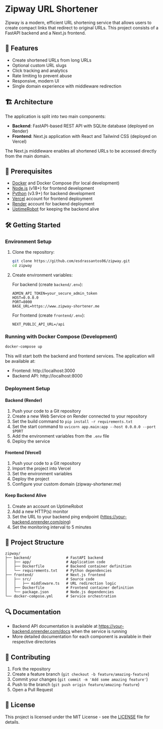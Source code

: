 # Zipway URL Shortener

Zipway is a modern, efficient URL shortening service that allows users to create compact links that redirect to original URLs. This project consists of a FastAPI backend and a Next.js frontend.

## 🚀 Features

- Create shortened URLs from long URLs
- Optional custom URL slugs
- Click tracking and analytics
- Rate limiting to prevent abuse
- Responsive, modern UI
- Single domain experience with middleware redirection

## 🏗️ Architecture

The application is split into two main components:

- **Backend**: FastAPI-based REST API with SQLite database (deployed on Render)
- **Frontend**: Next.js application with React and Tailwind CSS (deployed on Vercel)

The Next.js middleware enables all shortened URLs to be accessed directly from the main domain.

## 🔧 Prerequisites

- [Docker](https://www.docker.com/get-started) and Docker Compose (for local development)
- [Node.js](https://nodejs.org/) (v18+) for frontend development
- [Python](https://www.python.org/) (v3.9+) for backend development
- [Vercel](https://vercel.com/) account for frontend deployment
- [Render](https://render.com/) account for backend deployment
- [UptimeRobot](https://uptimerobot.com/) for keeping the backend alive

## 🛠️ Getting Started

### Environment Setup

1. Clone the repository:
   ```bash
   git clone https://github.com/esdrassantos06/zipway.git
   cd zipway
   ```

2. Create environment variables:

   For backend (create `backend/.env`):
   ```
   ADMIN_API_TOKEN=your_secure_admin_token
   HOST=0.0.0.0
   PORT=8000
   BASE_URL=https://www.zipway-shortener.me
   ```

   For frontend (create `frontend/.env`):
   ```
   NEXT_PUBLIC_API_URL=/api
   ```

### Running with Docker Compose (Development)

```bash
docker-compose up
```

This will start both the backend and frontend services. The application will be available at:
- Frontend: http://localhost:3000
- Backend API: http://localhost:8000

### Deployment Setup

#### Backend (Render)
1. Push your code to a Git repository
2. Create a new Web Service on Render connected to your repository
3. Set the build command to `pip install -r requirements.txt`
4. Set the start command to `uvicorn app.main:app --host 0.0.0.0 --port $PORT`
5. Add the environment variables from the `.env` file
6. Deploy the service

#### Frontend (Vercel)
1. Push your code to a Git repository
2. Import the project into Vercel
3. Set the environment variables
4. Deploy the project
5. Configure your custom domain (zipway-shortener.me)

#### Keep Backend Alive
1. Create an account on UptimeRobot
2. Add a new HTTP(s) monitor
3. Set the URL to your backend ping endpoint (https://your-backend.onrender.com/ping)
4. Set the monitoring interval to 5 minutes

## 📁 Project Structure

```
zipway/
├── backend/                # FastAPI backend
│   ├── app/                # Application code
│   ├── Dockerfile          # Backend container definition
│   └── requirements.txt    # Python dependencies
├── frontend/               # Next.js frontend
│   ├── src/                # Source code
│   │   ├── middleware.ts   # URL redirection logic
│   ├── Dockerfile          # Frontend container definition
│   └── package.json        # Node.js dependencies
└── docker-compose.yml      # Service orchestration
```

## 🔍 Documentation

- Backend API documentation is available at https://your-backend.onrender.com/docs when the service is running
- More detailed documentation for each component is available in their respective directories

## 👥 Contributing

1. Fork the repository
2. Create a feature branch (`git checkout -b feature/amazing-feature`)
3. Commit your changes (`git commit -m 'Add some amazing feature'`)
4. Push to the branch (`git push origin feature/amazing-feature`)
5. Open a Pull Request

## 📄 License

This project is licensed under the MIT License - see the [LICENSE](LICENSE) file for details.